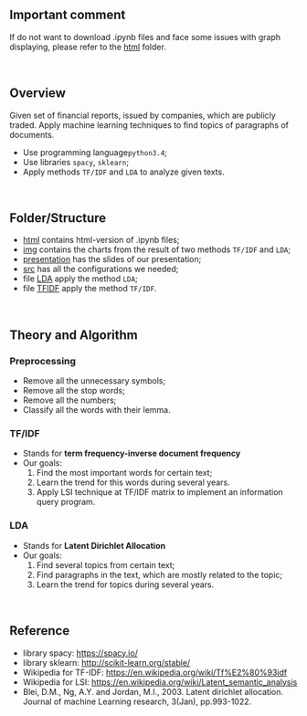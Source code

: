 ## Important comment
If do not want to download .ipynb files and face some issues with graph displaying, please refer to the [html](/html/) folder.

<br>

## Overview
Given set of financial reports, issued by companies, which are publicly traded. 
Apply machine learning techniques to find topics of paragraphs of documents.

- Use programming language`python3.4`;
- Use libraries `spacy`, `sklearn`;
- Apply methods `TF/IDF` and `LDA` to analyze given texts. 

<br>

## Folder/Structure
- [html](/html/) contains html-version of .ipynb files;
- [img](/img/) contains the charts from the result of two methods `TF/IDF` and `LDA`;
- [presentation](/presentation/) has the slides of our presentation;
- [src](/src/) has all the configurations we needed;
- file [LDA](/LDA.ipynb) apply the method `LDA`;
- file [TFIDF](/TFIDF_company_chart.ipynb) apply the method `TF/IDF`.

<br>

## Theory and Algorithm

### Preprocessing
- Remove all the unnecessary symbols;
- Remove all the stop words;
- Remove all the numbers;
- Classify all the words with their lemma.

### TF/IDF
- Stands for **term frequency-inverse document frequency**
- Our goals: 
    1. Find the most important words for certain text; 
    2. Learn the trend for this words during several years.
    3. Apply LSI technique at TF/IDF matrix to implement an information query program.

### LDA
- Stands for **Latent Dirichlet Allocation**
- Our goals: 
    1. Find several topics from certain text; 
    2. Find paragraphs in the text, which are mostly related to the topic; 
    3. Learn the trend for topics during several years.

<br>

## Reference
- library spacy: https://spacy.io/ 
- library sklearn: http://scikit-learn.org/stable/ 
- Wikipedia for TF-IDF: https://en.wikipedia.org/wiki/Tf%E2%80%93idf
- Wikipedia for LSI: https://en.wikipedia.org/wiki/Latent_semantic_analysis
- Blei, D.M., Ng, A.Y. and Jordan, M.I., 2003. Latent dirichlet allocation. Journal of machine Learning research, 3(Jan), pp.993-1022.

